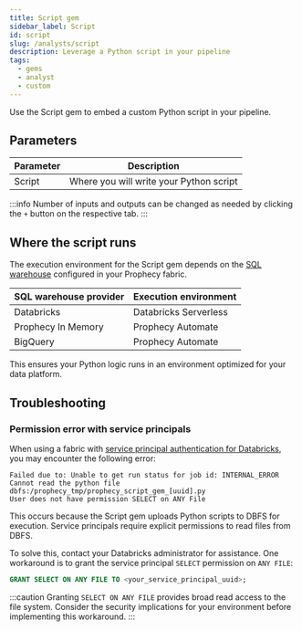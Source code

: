 ```yaml
---
title: Script gem
sidebar_label: Script
id: script
slug: /analysts/script
description: Leverage a Python script in your pipeline
tags:
  - gems
  - analyst
  - custom
---
```


Use the Script gem to embed a custom Python script in your pipeline.

## Parameters

| Parameter | Description                             |
| --------- | --------------------------------------- |
| Script    | Where you will write your Python script |

:::info
Number of inputs and outputs can be changed as needed by clicking the `+` button on the respective tab.
:::

## Where the script runs

The execution environment for the Script gem depends on the [SQL warehouse](/administration/fabrics/prophecy-fabrics/#supported-primary-sql-warehouses) configured in your Prophecy fabric.

| SQL warehouse provider | Execution environment |
| ---------------------- | --------------------- |
| Databricks             | Databricks Serverless |
| Prophecy In Memory     | Prophecy Automate     |
| BigQuery               | Prophecy Automate     |

This ensures your Python logic runs in an environment optimized for your data platform.

## Troubleshooting

### Permission error with service principals

When using a fabric with [service principal authentication for Databricks](docs/administration/fabrics/prophecy-fabrics/connections/databricks.md#oauth), you may encounter the following error:

```
Failed due to: Unable to get run status for job id: INTERNAL_ERROR
Cannot read the python file dbfs:/prophecy_tmp/prophecy_script_gem_[uuid].py
User does not have permission SELECT on ANY File
```

This occurs because the Script gem uploads Python scripts to DBFS for execution. Service principals require explicit permissions to read files from DBFS.

To solve this, contact your Databricks administrator for assistance. One workaround is to grant the service principal `SELECT` permission on `ANY FILE`:

```sql
GRANT SELECT ON ANY FILE TO <your_service_principal_uuid>;
```

:::caution
Granting `SELECT ON ANY FILE` provides broad read access to the file system. Consider the security implications for your environment before implementing this workaround.
:::
